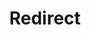 ﻿---
layout: src/layouts/Redirect.astro
title: Redirect
redirect: /docs/administration/reporting
pubDate:  2023-01-01
navSearch: false
navSitemap: false
navMenu: false
---
